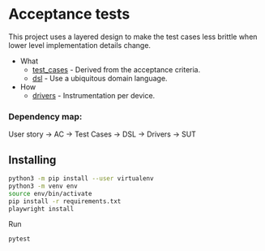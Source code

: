 # Acceptance tests

This project uses a layered design to make the test cases less brittle when lower level implementation details change.

- What
    - [test_cases](./test_cases) - Derived from the acceptance criteria.
    - [dsl](./dsl) - Use a ubiquitous domain language.
- How
    - [drivers](./drivers) - Instrumentation per device.

### Dependency map:

User story -> AC -> Test Cases -> DSL -> Drivers -> SUT

## Installing

```bash
python3 -m pip install --user virtualenv
python3 -m venv env
source env/bin/activate
pip install -r requirements.txt
playwright install
```

Run

```bash
pytest
```
